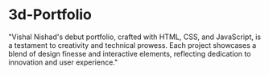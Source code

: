 # 3d-Portfolio
"Vishal Nishad's debut portfolio, crafted with HTML, CSS, and JavaScript, is a testament to creativity and technical prowess. Each project showcases a blend of design finesse and interactive elements, reflecting dedication to innovation and user experience."
